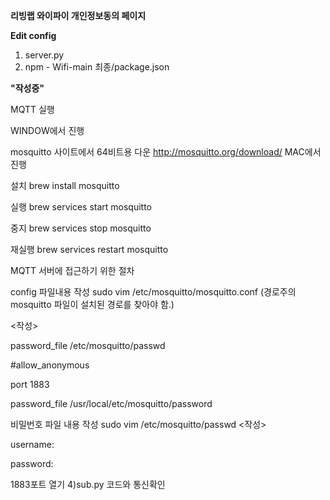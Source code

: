 **리빙랩 와이파이 개인정보동의 페이지**


**Edit config**
  1. server.py
  2. npm - Wifi-main 최종/package.json


**"작성중"**

MQTT 실행

WINDOW에서 진행

mosquitto 사이트에서 64비트용 다운 http://mosquitto.org/download/
MAC에서 진행

설치 brew install mosquitto

실행 brew services start mosquitto

중지 brew services stop mosquitto

재실행 brew services restart mosquitto

MQTT 서버에 접근하기 위한 절차

config 파일내용 작성 sudo vim /etc/mosquitto/mosquitto.conf (경로주의 mosquitto 파일이 설치된 경로를 찾아야 함.)

<작성>

password_file /etc/mosquitto/passwd

#allow_anonymous

port 1883

password_file /usr/local/etc/mosquitto/password

비밀번호 파일 내용 작성 sudo vim /etc/mosquitto/passwd
<작성>

username:

password:

1883포트 열기
4)sub.py 코드와 통신확인

